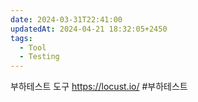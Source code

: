 ```yaml
---
date: 2024-03-31T22:41:00
updatedAt: 2024-04-21 18:32:05+2450
tags:
  - Tool
  - Testing
---
```

부하테스트 도구
https://locust.io/
#부하테스트 